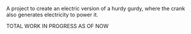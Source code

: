 A project to create an electric version of a hurdy gurdy, where the crank also generates electricity to power it.

TOTAL WORK IN PROGRESS AS OF NOW
